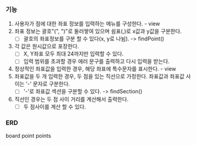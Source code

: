 ### 기능

1. 사용자가 점에 대한 좌표 정보를 입력하는 메뉴를 구성한다. - view
2. 좌표 정보는 괄호"(", ")"로 둘러쌓여 있으며 쉼표(,)로 x값과 y값을 구분한다.
   - [ ] 괄호의 좌표정보를 구분 할 수 있다(x, y로 나뉨). -> findPoint()
     
3. 각 값은 원시값으로 포장한다.
    - [ ] X, Y좌표 모두 최대 24까지만 입력할 수 있다. 
    - [ ] 입력 범위를 초과할 경우 에러 문구를 출력하고 다시 입력을 받는다.
5. 정상적인 좌표값을 입력한 경우, 해당 좌표에 특수문자를 표시한다. - view
6. 좌표값을 두 개 입력한 경우, 두 점을 있는 직선으로 가정한다. 좌표값과 좌표값 사이는 '-' 문자로 구분한다.
   - [ ] '-'로 좌표값 섹션을 구분할 수 있다. -> findSection()
7. 직선인 경우는 두 점 사이 거리를 계산해서 출력한다.
    - [ ] 두 점사이를 계산 할 수 있다.
    
### ERD

board
point
points